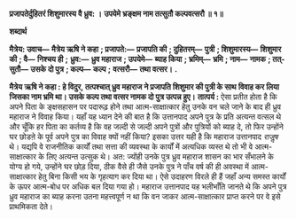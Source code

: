 **प्रजापतेर्दुहितरं शिशुमारस्य वै ध्रुव: ।** **उपयेमे भ्रङ्क्षम नाम तत्सुतौ कल्पवत्सरौ ॥ १॥** 

**शब्दार्थ** 

**मैत्रेय: उवाच—** **मैत्रेय ऋषि ने कहा** **; प्रजापते:—** **प्रजापति की** **; दुहितरम्—** **पुत्री** **; शिशुमारस्य—** **शिशुमार की** **; वै—** **निश्चय ही** **;** **ध्रुव:—** **ध्रुव महाराज** **; उपयेमे—** **ब्याह किया** **; भ्रमिम्—** **भ्रमि** **; नाम—** **नामक** **; तत्-सुतौ—** **उसके दो पुत्र** **; कल्प—** **कल्प** **;** **वत्सरौ—** **तथा वत्सर।** **.** 

**मैत्रेय ऋषि ने कहा : हे विदुर, तत्पश्चात् ध्रुव महाराज ने प्रजापति शिशुमार की पुत्री के साथ** **विवाह कर लिया जिसका नाम भ्रमि था। उसके कल्प तथा वत्सर नामक दो पुत्र उत्पन्न हुए।** **तात्पर्य :** ऐसा प्रतीत होता है कि अपने पिता के ङ्क्षसहासन पर पदारूढ़ होने तथा आत्म-साक्षात्कार हेतु उनके वन चले जाने के बाद ही ध्रुव महाराज ने विवाह किया। यहाँ यह ध्यान देने की बात है कि उत्तानपाद अपने पुत्र के प्रति अत्यन्त वत्सल थे और चूँकि हर पिता का कर्तव्य है कि वह जल्दी से जल्दी अपने पुत्रों और पुत्रियों को ब्याह दे, तो फिर उन्होंने घर छोडऩे के पूर्व अपने पुत्र का विवाह क्यों नहीं किया? इसका उत्तर यही है कि महाराज उत्तानपाद *राजॢष* थे। यद्यपि वे राजनीतिक कार्यों तथा सत्ता की व्यवस्था के कार्यों में अत्यधिक व्यस्त थे तो भी वे आत्म-साक्षात्कार के लिए अत्यन्त उत्सुक थे। अत: ज्योंही उनके पुत्र ध्रुव महाराज शासन का भार सँभालने के योग्य हो गये, उन्होंने घर छोड़ दिया, ठीक वैसे ही जैसे उनके पुत्र ने पाँच वर्ष की ही अवस्था में आत्म-साक्षात्कार हेतु बिना किसी भय के गृहत्याग कर दिया था। ऐसे उदाहरण विरले ही हैं जहाँ अन्य समस्त कार्यों के ऊपर आत्म-बोध पर अधिक बल दिया गया हो। महाराज उत्तानपाद यह भलीभाँति जानते थे कि अपने पुत्र ध्रुव महाराज का ब्याह करना उतना महत्त्वपूर्ण न था कि वन जाकर आत्म-साक्षात्कार प्राप्त करने पर वे इसे प्राथमिकता देते।  
